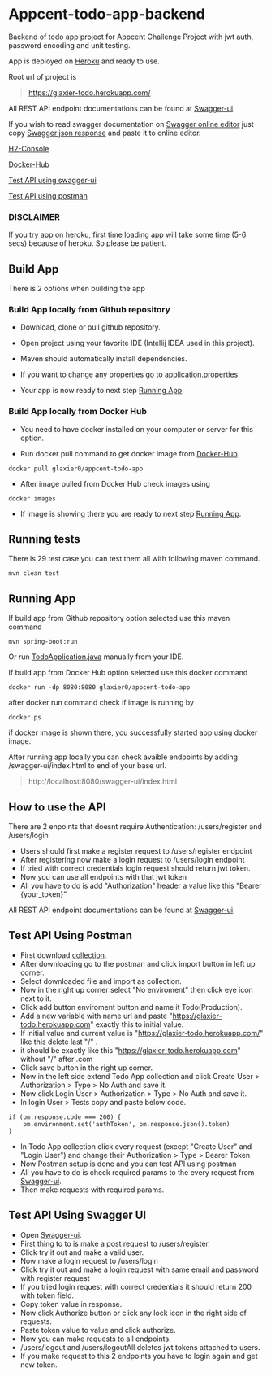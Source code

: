 # Appcent-todo-app-backend

Backend of todo app project for Appcent Challenge Project with jwt auth, password encoding and unit testing. 

App is deployed on [Heroku](https://glaxier-todo.herokuapp.com/) and ready to use. 

Root url of project is

>https://glaxier-todo.herokuapp.com/

All REST API endpoint documentations can be found at [Swagger-ui](https://glaxier-todo.herokuapp.com/swagger-ui/index.html).

If you wish to read swagger documentation on [Swagger online editor](https://editor.swagger.io/) just copy [Swagger json response](https://glaxier-todo.herokuapp.com/v3/api-docs) and paste it to online editor.

[H2-Console](https://glaxier-todo.herokuapp.com/h2-console/)

[Docker-Hub](https://hub.docker.com/repository/docker/glaxier0/appcent-todo-app)

[Test API using swagger-ui](https://github.com/Glaxier0/appcent-todo-app/edit/main/README.md#test-api-using-swagger-ui)

[Test API using postman](https://github.com/Glaxier0/appcent-todo-app/edit/main/README.md#test-api-using-postman)

### DISCLAIMER
If you try app on heroku, first time loading app will take some time (5-6 secs) because of heroku. So please be patient.

## Build App

There is 2 options when building the app

### Build App locally from Github repository

- Download, clone or pull github repository.

- Open project using your favorite IDE (Intellij IDEA used in this project).

- Maven should automatically install dependencies.

- If you want to change any properties go to [application.properties](https://github.com/Glaxier0/appcent-todo-app/blob/main/src/main/resources/application.properties)
 
- Your app is now ready to next step [Running App](https://github.com/Glaxier0/appcent-todo-app/edit/main/README.md#running-app).

### Build App locally from Docker Hub

- You need to have docker installed on your computer or server for this option.

- Run docker pull command to get docker image from [Docker-Hub](https://hub.docker.com/repository/docker/glaxier0/appcent-todo-app).
```
docker pull glaxier0/appcent-todo-app
```
- After image pulled from Docker Hub check images using
```
docker images
```
- If image is showing there you are ready to next step [Running App](https://github.com/Glaxier0/appcent-todo-app/edit/main/README.md#running-app).

## Running tests

There is 29 test case you can test them all with following maven command.
```
mvn clean test 
```
## Running App

If build app from Github repository option selected use this maven command
```
mvn spring-boot:run
```
Or run [TodoApplication.java](https://github.com/Glaxier0/appcent-todo-app/blob/main/src/main/java/com/glaxier/todo/TodoApplication.java) manually from your IDE.

If build app from Docker Hub option selected use this docker command
```
docker run -dp 8080:8080 glaxier0/appcent-todo-app
```

after docker run command check if image is running by
```
docker ps
```
if docker image is shown there, you successfully started app using docker image.


After running app locally you can check avaible endpoints by adding /swagger-ui/index.html to end of your base url.
>http://localhost:8080/swagger-ui/index.html

## How to use the API
There are 2 enpoints that doesnt require Authentication: /users/register and /users/login

- Users should first make a register request to /users/register endpoint
- After registering now make a login request to /users/login endpoint
- If tried with correct credentials login request should return jwt token.
- Now you can use all endpoints with that jwt token
- All you have to do is add "Authorization" header a value like this "Bearer {your_token}"

All REST API endpoint documentations can be found at [Swagger-ui](https://glaxier-todo.herokuapp.com/swagger-ui/index.html).

## Test API Using Postman

- First download [collection](https://github.com/Glaxier0/appcent-todo-app/blob/main/Todo%20App.postman_collection.json).
- After downloading go to the postman and click import button in left up corner.
- Select downloaded file and import as collection.
- Now in the right up corner select "No enviroment" then click eye icon next to it.
- Click add button enviroment button and name it Todo(Production).
- Add a new variable with name url and paste "https://glaxier-todo.herokuapp.com" exactly this to initial value.
- If initial value and current value is "https://glaxier-todo.herokuapp.com/" like this delete last "/" .
- it should be exactly like this "https://glaxier-todo.herokuapp.com" without "/" after .com
- Click save button in the right up corner.
- Now in the left side extend Todo App collection and click Create User > Authorization > Type > No Auth and save it.
- Now click Login User > Authorization > Type > No Auth and save it.
- In login User > Tests copy and paste below code.
```
if (pm.response.code === 200) {
    pm.environment.set('authToken', pm.response.json().token)
}
```
- In Todo App collection click every request (except "Create User" and "Login User") and change their Authorization > Type > Bearer Token
- Now Postman setup is done and you can test API using postman
- All you have to do is check required params to the every request from [Swagger-ui](https://glaxier-todo.herokuapp.com/swagger-ui/index.html).
- Then make requests with required params.

## Test API Using Swagger UI
- Open [Swagger-ui](https://glaxier-todo.herokuapp.com/swagger-ui/index.html).
- First thing to to is make a post request to /users/register.
- Click try it out and make a valid user.
- Now make a login request to /users/login
- Click try it out and make a login request with same email and password with register request
- If you tried login request with correct credentials it should return 200 with token field.
- Copy token value in response.
- Now click Authorize button or click any lock icon in the right side of requests.
- Paste token value to value and click authorize.
- Now you can make requests to all endpoints.
- /users/logout and /users/logoutAll deletes jwt tokens attached to users.
- If you make request to this 2 endpoints you have to login again and get new token.
